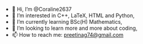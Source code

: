 - 👋 Hi, I’m @Coraline2637
- 👀 I’m interested in C++, LaTeX, HTML and Python, 
- 🌱 I’m currently learning BSc(H) Mathematics, 
- 💞️ I’m looking to learn more and more about coding, 
- 📫 How to reach me: preetinag74@gmail.com

<!---
Coraline2637/Coraline2637 is a ✨ special ✨ repository because its `README.md` (this file) appears on your GitHub profile.
You can click the Preview link to take a look at your changes.
--->
